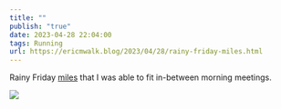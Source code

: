```yaml
---
title: ""
publish: "true"
date: 2023-04-28 22:04:00
tags: Running
url: https://ericmwalk.blog/2023/04/28/rainy-friday-miles.html
---
```


Rainy Friday [miles](http://www.strava.com/activities/8972794223) that I was able to fit in-between morning meetings.

![](https://ericmwalk.blog/uploads/2023/9866d0ad84.jpg)